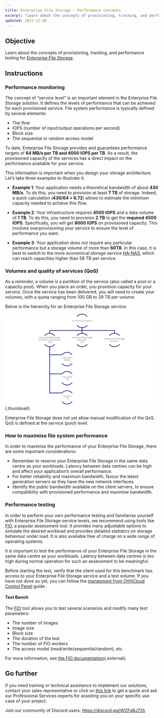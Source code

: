 ```yaml
---
title: Enterprise File Storage - Performance Concepts
excerpt: "Learn about the concepts of provisioning, tracking, and performance testing for Enterprise File Storage"
updated: 2022-11-30
---
```



## Objective

Learn about the concepts of provisioning, tracking, and performance testing for [Enterprise File Storage](https://www.ovhcloud.com/en/storage-solutions/enterprise-file-storage/).

## Instructions

### Performance monitoring

The concept of “service level” is an important element in the Enterprise File Storage solution. It defines the levels of performance that can be achieved for each provisioned service. File system performance is typically defined by several elements:

- The flow
- IOPS (number of input/output operations per second)
- Block size
- The sequential or random access model

To date, Enterprise File Storage provides and guarantees performance targets of **64 MB/s per TB and 4000 IOPS per TB**. As a result, the provisioned capacity of the services has a direct impact on the performance available for your service.

This information is important when you design your storage architecture. Let’s take three examples to illustrate it:

- **Example 1**: Your application needs a theoretical bandwidth of about **430 MB/s**. To do this, you need to provision at least **7 TB** of storage. Indeed, a quick calculation (**430/64 = 6.72**) allows to estimate the minimum capacity needed to achieve this flow.

- **Example 2**: Your infrastructure requires **4500 IOPS** and a data volume of **1 TB**. To do this, you need to provision **2 TB** to get the **required 4500 IOPS**. Specifically, you will get **8000 IOPS** on provisioned capacity. This involves overprovisioning your service to ensure the level of performance you want.

- **Example 3**: Your application does not require any particular performance but a storage volume of more than **60TB**. In this case, it is best to switch to the more economical storage service [HA-NAS](https://www.ovhcloud.com/en/storage-solutions/nas-ha/), which can reach capacities higher than 58 TB per service.

### Volumes and quality of services (QoS)

As a reminder, a volume is a partition of the service (also called a pool or a capacity pool). When you place an order, you provision capacity for your service. Once the service has been delivered, you will need to create your volumes, with a quota ranging from 100 GB to 29 TB per volume.

Below is the hierarchy for an Enterprise File Storage service:

![Enterprise File Storage Perf 1](images/Netapp_Hierarchie_2.png){.thumbnail}

Enterprise File Storage does not yet allow manual modification of the QoS. QoS is defined at the service (pool) level.

### How to maximise file system performance

In order to maximise the performance of your Enterprise File Storage, there are some important considerations:

- Remember to reserve your Enterprise File Storage in the same data centre as your workloads. Latency between data centres can be high and affect your application’s overall performance.
- For better reliability and maximum bandwidth, favour the latest generation servers as they have the new network interfaces.
- Identify the public bandwidth available on the client servers, to ensure compatibility with provisioned performance and maximise bandwidth.

### Performance testing

In order to perform your own performance testing and familiarise yourself with Enterprise File Storage service levels, we recommend using tools like [FIO](https://github.com/axboe/fio), a popular assessment tool. It provides many adjustable options to simulate the desired workload and provides detailed statistics on storage behaviour under load. It is also available free of charge on a wide range of operating systems.

It is important to test the performance of your Enterprise File Storage in the same data centre as your workloads. Latency between data centres is too high during normal operation for such an assessment to be meaningful.

Before starting the test, verify that the client used for this benchmark has access to your Enterprise File Storage service and a test volume. If you have not done so yet, you can follow the [managment from OVHCloud Control Panel](/pages/storage_and_backup/file_storage/enterprise_file_storage/netapp_control_panel) guide .

#### Test Bench

The [FIO](https://github.com/axboe/fio) tool allows you to test several scenarios and modify many test parameters:

- The number of images
- Image size
- Block size
- The duration of the test
- The number of FIO workers
- The access model (read/write/sequential/random), etc.

For more information, see [the FIO documentation](https://fio.readthedocs.io/en/latest/index.html){.external}.

## Go further

If you need training or technical assistance to implement our solutions, contact your sales representative or click on [this link](https://www.ovhcloud.com/en/professional-services/) to get a quote and ask our Professional Services experts for assisting you on your specific use case of your project.

Join our community of Discord users: <https://discord.gg/jW2FgBJ72h>